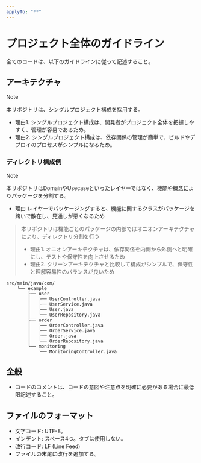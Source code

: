 ```yaml
---
applyTo: "**"
---
```


# プロジェクト全体のガイドライン

全てのコードは、以下のガイドラインに従って記述すること。

## アーキテクチャ
> [!NOTE]
>
> 本リポジトリは、シングルプロジェクト構成を採用する。
>  * 理由1. シングルプロジェクト構成は、開発者がプロジェクト全体を把握しやすく、管理が容易であるため。
>  * 理由2. シングルプロジェクト構成は、依存関係の管理が簡単で、ビルドやデプロイのプロセスがシンプルになるため。
>
### ディレクトリ構成例

> [!NOTE]
>
> 本リポジトリはDomainやUsecaseといったレイヤーではなく、機能や概念によりパッケージを分割する。
>  * 理由 レイヤーでパッケージングすると、機能に関するクラスがパッケージを跨いで散在し、見通しが悪くなるため

> 本リポジトリは機能ごとのパッケージの内部ではオニオンアーキテクチャにより、ディレクトリ分割を行う
>  * 理由1.  オニオンアーキテクチャは、依存関係を内側から外側へと明確にし、テストや保守性を向上させるため
>  * 理由2. クリーンアーキテクチャと比較して構成がシンプルで、保守性と理解容易性のバランスが良いため
>

<!-- NOTEで記した内容を基に、src/main/java/com/example以下のディレクトリをツリーで示す.  
* 機能ごとのパッケージ分割を行う
  * 例: src/main/java/com/example/user, src/main/java/com/example/order
  * 監視やログ、セキュリティなどの共通機能は、関心事ごとにパッケージを分割する
* src/main/java/com/example/manage, src/main/java/com/example/monitoring
-->
```plaintext
src/main/java/com/
    └── example
        ├── user
        │   ├── UserController.java
        │   ├── UserService.java
        │   ├── User.java
        │   └── UserRepository.java
        ├── order
        │   ├── OrderController.java
        │   ├── OrderService.java
        │   ├── Order.java
        │   └── OrderRepository.java
        └── monitoring
            └── MonitoringController.java
```

## 全般

- コードのコメントは、コードの意図や注意点を明確に必要がある場合に最低限記述すること。

## ファイルのフォーマット

- 文字コード: UTF-8。
- インデント: スペース4つ。タブは使用しない。
- 改行コード: LF (Line Feed)
- ファイルの末尾に改行を追加する。


